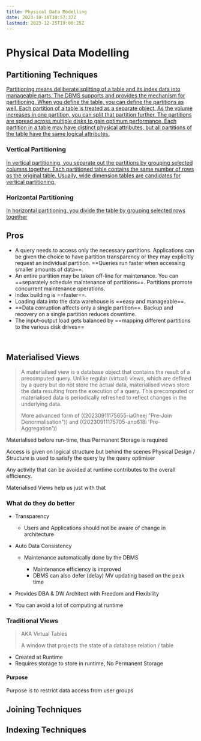 ```yaml
---
title: Physical Data Modelling
date: 2023-10-10T18:57:37Z
lastmod: 2023-12-25T19:00:25Z
---
```


# Physical Data Modelling

## Partitioning Techniques

[Partitioning means deliberate splitting of a table and its index data into manageable parts. The DBMS supports and provides the mechanism for partitioning. When you define the table, you can define the partitions as well. Each partition of a table is treated as a separate object. As the volume increases in one partition, you can split that partition further. The partitions are spread across multiple disks to gain optimum performance. Each partition in a table may have distinct physical attributes, but all partitions of the table have the same logical attributes.](assets/Data%20Warehousing%20Fundamentals%20for%20IT%20Professionals%202nd%20edition-20230914150509-6drb56f.pdf?p=515)

### Vertical Partitioning

[In vertical partitioning, you separate out the partitions by grouping selected columns together. Each partitioned table contains the same number of rows as the original table. Usually, wide dimension tables are candidates for vertical partitioning.](assets/Data%20Warehousing%20Fundamentals%20for%20IT%20Professionals%202nd%20edition-20230914150509-6drb56f.pdf?p=515)

### Horizontal Partitioning

[In horizontal partitioning, you divide the table by grouping selected rows together](assets/Data%20Warehousing%20Fundamentals%20for%20IT%20Professionals%202nd%20edition-20230914150509-6drb56f.pdf?p=515)

## Pros

* A query needs to access only the necessary partitions. Applications can be given the choice to have partition transparency or they may explicitly request an individual partition. ==Queries run faster when accessing smaller amounts of data==.
* An entire partition may be taken off-line for maintenance. You can ==separately schedule maintenance of partitions==. Partitions promote concurrent maintenance operations.
* Index building is ==faster==.
* Loading data into the data warehouse is ==easy and manageable==.
* ==Data corruption affects only a single partition==. Backup and recovery on a single partition reduces downtime.
* The input–output load gets balanced by ==mapping different partitions to the various disk drives==

‍

## Materialised Views

> A materialised view is a database object that contains the result of a precomputed query. Unlike regular (virtual) views, which are defined by a query but do not store the actual data, materialised views store the data resulting from the execution of a query. This precomputed or materialised data is periodically refreshed to reflect changes in the underlying data.
>
> More advanced form of ((20230911175655-ia0heej "Pre-Join Denormalisation")) and ((20230911175705-ano618i 'Pre-Aggregation'))

Materialised before run-time, thus Permanent Storage is required

Access is given on logical structure but behind the scenes Physical Design / Structure is used to satisfy the query by the query optimiser

Any activity that can be avoided at runtime contributes to the overall efficiency.

Materialised Views help us just with that

### What do they do better

* Transparency

  * Users and Applications should not be aware of change in architecture
* Auto Data Consistency

  * Maintenance automatically done by the DBMS

    * Maintenance efficiency is improved
    * DBMS can also defer (delay) MV updating based on the peak time
* Provides DBA & DW Architect with Freedom and Flexibility
* You can avoid a lot of computing at runtime

### Traditional Views

> AKA Virtual Tables
>
> A window that projects the state of a database relation / table

* Created at Runtime
* Requires storage to store in runtime, No Permanent Storage

#### Purpose

Purpose is to restrict data access from user groups

## Joining Techniques

## Indexing Techniques
